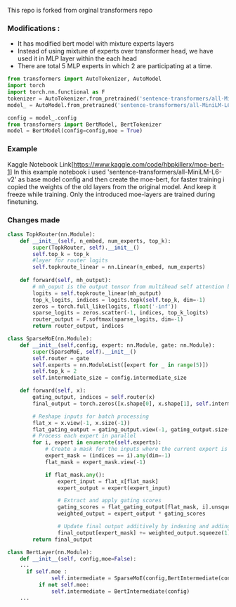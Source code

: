 This repo is forked from orginal transformers repo
### Modifications :
- It has modified bert model with mixture experts layers
- Instead of using mixture of experts over transformer head, we have used it in MLP layer within the each head
- There are total 5 MLP experts in which 2 are participating at a time. 


```python
from transformers import AutoTokenizer, AutoModel
import torch
import torch.nn.functional as F
tokenizer = AutoTokenizer.from_pretrained('sentence-transformers/all-MiniLM-L6-v2')
model_ = AutoModel.from_pretrained('sentence-transformers/all-MiniLM-L6-v2')

config = model_.config
from transformers import BertModel, BertTokenizer
model = BertModel(config=config,moe = True)
```
### Example 
Kaggle Notebook Link[https://www.kaggle.com/code/hbpkillerx/moe-bert-1]
In this example notebook i used 'sentence-transformers/all-MiniLM-L6-v2' as base model config and then create the moe-bert, 
for faster training i copied the weights of the old layers from the original model. And keep it freeze while training. Only the introduced moe-layers are trained during finetuning. 

### Changes made 

```python
class TopkRouter(nn.Module):
    def __init__(self, n_embed, num_experts, top_k):
        super(TopkRouter, self).__init__()
        self.top_k = top_k
        #layer for router logits
        self.topkroute_linear = nn.Linear(n_embed, num_experts)
    
    def forward(self, mh_output):
        # mh_ouput is the output tensor from multihead self attention block
        logits = self.topkroute_linear(mh_output)
        top_k_logits, indices = logits.topk(self.top_k, dim=-1)
        zeros = torch.full_like(logits, float('-inf'))
        sparse_logits = zeros.scatter(-1, indices, top_k_logits)
        router_output = F.softmax(sparse_logits, dim=-1)
        return router_output, indices

class SparseMoE(nn.Module):
    def __init__(self,config, expert: nn.Module, gate: nn.Module):
        super(SparseMoE, self).__init__()
        self.router = gate
        self.experts = nn.ModuleList([expert for _ in range(5)])
        self.top_k = 2
        self.intermediate_size = config.intermediate_size

    def forward(self, x):
        gating_output, indices = self.router(x)
        final_output = torch.zeros([x.shape[0], x.shape[1], self.intermediate_size]).to(x.device)

        # Reshape inputs for batch processing
        flat_x = x.view(-1, x.size(-1))
        flat_gating_output = gating_output.view(-1, gating_output.size(-1))
        # Process each expert in parallel
        for i, expert in enumerate(self.experts):
            # Create a mask for the inputs where the current expert is in top-k
            expert_mask = (indices == i).any(dim=-1)
            flat_mask = expert_mask.view(-1)

            if flat_mask.any():
                expert_input = flat_x[flat_mask]
                expert_output = expert(expert_input)

                # Extract and apply gating scores
                gating_scores = flat_gating_output[flat_mask, i].unsqueeze(1)
                weighted_output = expert_output * gating_scores

                # Update final output additively by indexing and adding
                final_output[expert_mask] += weighted_output.squeeze(1)
        return final_output

class BertLayer(nn.Module):
    def __init__(self, config,moe=False):
    ...
      if self.moe :
              self.intermediate = SparseMoE(config,BertIntermediate(config), TopkRouter(config.hidden_size,5, 2))
          if not self.moe:
              self.intermediate = BertIntermediate(config)
    ...
```
